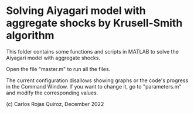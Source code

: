 # Solving Aiyagari model with aggregate shocks by Krusell-Smith algorithm

This folder contains some functions and scripts in MATLAB to solve the Aiyagari model with aggregate shocks.

Open the file "master.m" to run all the files. 

The current configuration disallows showing graphs or the code's progress in the  Command Window. If you want to change it, go to "parameters.m" and modify the corresponding values. 

(c) Carlos Rojas Quiroz, December 2022